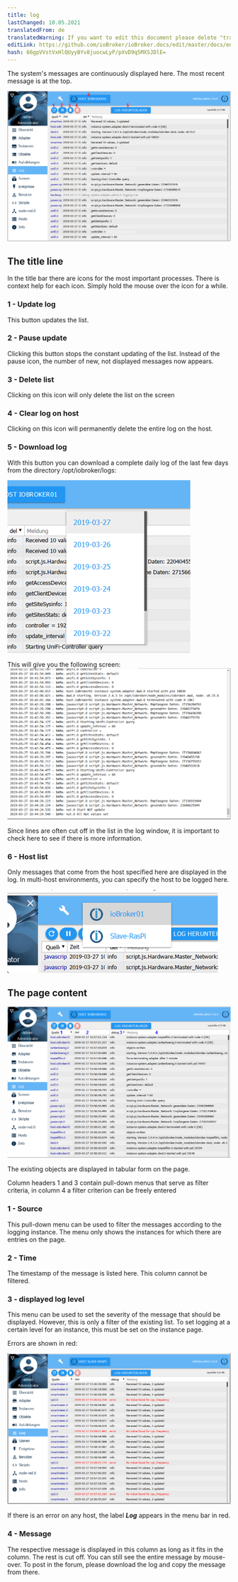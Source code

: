 ```yaml
---
title: log
lastChanged: 10.05.2021
translatedFrom: de
translatedWarning: If you want to edit this document please delete "translatedFrom" field, elsewise this document will be translated automatically again
editLink: https://github.com/ioBroker/ioBroker.docs/edit/master/docs/en/admin/log.md
hash: 66gpVVstVxHlQUyyBYv8juocwLyP/pXvD9q5MXSJDlE=
---
```

The system's messages are continuously displayed here. The most recent message is at the top.

![The log page](../../de/admin/media/ADMIN_Log_numbers.png)

## The title line
In the title bar there are icons for the most important processes. There is context help for each icon. Simply hold the mouse over the icon for a while.

### 1 - Update log
This button updates the list.

### 2 - Pause update
Clicking this button stops the constant updating of the list.
Instead of the pause icon, the number of new, not displayed messages now appears.

### 3 - Delete list
Clicking on this icon will only delete the list on the screen

### 4 - Clear log on host
Clicking on this icon will permanently delete the entire log on the host.

### 5 - Download log
With this button you can download a complete daily log of the last few days from the directory /opt/iobroker/logs:

![log download](../../de/admin/media/ADMIN_Log_download.png)

This will give you the following screen: ![complete log](../../de/admin/media/ADMIN_Log_download02.png)

Since lines are often cut off in the list in the log window, it is important to check here to see if there is more information.

### 6 - Host list
Only messages that come from the host specified here are displayed in the log. In multi-host environments, you can specify the host to be logged here.

![The hosts](../../de/admin/media/ADMIN_Log_hosts.png)

## The page content
![The hosts](../../de/admin/media/ADMIN_Log_numbers02.png)

The existing objects are displayed in tabular form on the page.

Column headers 1 and 3 contain pull-down menus that serve as filter criteria, in column 4 a filter criterion can be freely entered

### 1 - Source
This pull-down menu can be used to filter the messages according to the logging instance. The menu only shows the instances for which there are entries on the page.

### 2 - Time
The timestamp of the message is listed here. This column cannot be filtered.

### 3 - displayed log level
This menu can be used to set the severity of the message that should be displayed. However, this is only a filter of the existing list.
To set logging at a certain level for an instance, this must be set on the instance page.

Errors are shown in red:

![Error](../../de/admin/media/ADMIN_Log02_error.png)

If there is an error on any host, the label ***Log*** appears in the menu bar in red.

### 4 - Message
The respective message is displayed in this column as long as it fits in the column.
The rest is cut off. You can still see the entire message by mouse-over.
To post in the forum, please download the log and copy the message from there.